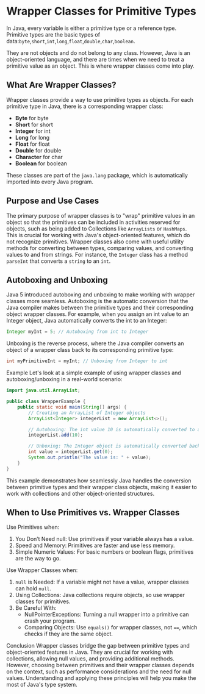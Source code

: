 # Wrapper Classes for Primitive Types
In Java, every variable is either a primitive type or a reference type.
Primitive types are the basic types of data:`byte`,`short`,`int`,`long`,`float`,`double`,`char`,`boolean`.

They are not objects and do not belong to any class.
However, Java is an object-oriented language, and there are times when we need to treat a primitive value as an object.
This is where wrapper classes come into play.

## What Are Wrapper Classes?
Wrapper classes provide a way to use primitive types as objects.
For each primitive type in Java, there is a corresponding wrapper class:
- **Byte** for byte
- **Short** for short
- **Integer** for int
- **Long** for long
- **Float** for float
- **Double** for double
- **Character** for char
- **Boolean** for boolean

These classes are part of the `java.lang` package, which is automatically imported into every Java program.

## Purpose and Use Cases
The primary purpose of wrapper classes is to "wrap" primitive values in an object so that the primitives can be included in activities reserved for objects, such as being added to Collections like `ArrayLists` or `HashMaps`. 
This is crucial for working with Java's object-oriented features, which do not recognize primitives.
Wrapper classes also come with useful utility methods for converting between types, comparing values, and converting values to and from strings. 
For instance, the `Integer` class has a method `parseInt` that converts a `string` to an `int`.

## Autoboxing and Unboxing
Java 5 introduced autoboxing and unboxing to make working with wrapper classes more seamless. 
Autoboxing is the automatic conversion that the Java compiler makes between the primitive types and their corresponding object wrapper classes. 
For example, when you assign an int value to an Integer object, Java automatically converts the int to an Integer:

```java
Integer myInt = 5; // Autoboxing from int to Integer
```
Unboxing is the reverse process, where the Java compiler converts an object of a wrapper class back to its corresponding primitive type:

```java
int myPrimitiveInt = myInt; // Unboxing from Integer to int
```

Example
Let's look at a simple example of using wrapper classes and autoboxing/unboxing in a real-world scenario:

```java
import java.util.ArrayList;

public class WrapperExample {
    public static void main(String[] args) {
        // Creating an ArrayList of Integer objects
        ArrayList<Integer> integerList = new ArrayList<>();

        // Autoboxing: The int value 10 is automatically converted to an Integer object
        integerList.add(10);

        // Unboxing: The Integer object is automatically converted back to an int
        int value = integerList.get(0);
        System.out.println("The value is: " + value);
    }
}
```
This example demonstrates how seamlessly Java handles the conversion between primitive types and their wrapper class objects, making it easier to work with collections and other object-oriented structures.

## When to Use Primitives vs. Wrapper Classes
Use Primitives when:
1. You Don’t Need null: Use primitives if your variable always has a value.
2. Speed and Memory: Primitives are faster and use less memory.
3. Simple Numeric Values: For basic numbers or boolean flags, primitives are the way to go.

Use Wrapper Classes when:
1. `null` is Needed: If a variable might not have a value, wrapper classes can hold `null`.
2. Using Collections: Java collections require objects, so use wrapper classes for primitives.
3. Be Careful With:
   - NullPointerExceptions: Turning a null wrapper into a primitive can crash your program.
   - Comparing Objects: Use `equals()` for wrapper classes, not `==`, which checks if they are the same object.

Conclusion
Wrapper classes bridge the gap between primitive types and object-oriented features in Java. 
They are crucial for working with collections, allowing null values, and providing additional methods. 
However, choosing between primitives and their wrapper classes depends on the context, such as performance considerations and the need for null values. 
Understanding and applying these principles will help you make the most of Java's type system.